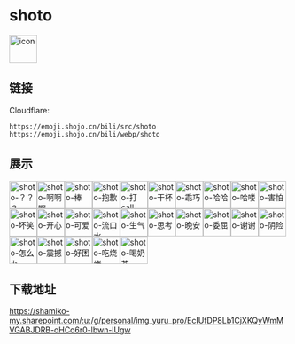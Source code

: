 # shoto
<img src="https://emoji.shojo.cn/bili/src/shoto/icon.png" width="50" height="50" alt="icon">

## 链接
Cloudflare:
```
https://emoji.shojo.cn/bili/src/shoto
https://emoji.shojo.cn/bili/webp/shoto
```
## 展示
<img src="https://emoji.shojo.cn/bili/src/shoto/shoto-？？？.png" width="50" height="50" alt="shoto-？？？"><img src="https://emoji.shojo.cn/bili/src/shoto/shoto-啊啊啊.png" width="50" height="50" alt="shoto-啊啊啊"><img src="https://emoji.shojo.cn/bili/src/shoto/shoto-棒.png" width="50" height="50" alt="shoto-棒"><img src="https://emoji.shojo.cn/bili/src/shoto/shoto-抱歉.png" width="50" height="50" alt="shoto-抱歉"><img src="https://emoji.shojo.cn/bili/src/shoto/shoto-打call.png" width="50" height="50" alt="shoto-打call"><img src="https://emoji.shojo.cn/bili/src/shoto/shoto-干杯.png" width="50" height="50" alt="shoto-干杯"><img src="https://emoji.shojo.cn/bili/src/shoto/shoto-乖巧.png" width="50" height="50" alt="shoto-乖巧"><img src="https://emoji.shojo.cn/bili/src/shoto/shoto-哈哈.png" width="50" height="50" alt="shoto-哈哈"><img src="https://emoji.shojo.cn/bili/src/shoto/shoto-哈喽.png" width="50" height="50" alt="shoto-哈喽"><img src="https://emoji.shojo.cn/bili/src/shoto/shoto-害怕.png" width="50" height="50" alt="shoto-害怕"><img src="https://emoji.shojo.cn/bili/src/shoto/shoto-坏笑.png" width="50" height="50" alt="shoto-坏笑"><img src="https://emoji.shojo.cn/bili/src/shoto/shoto-开心.png" width="50" height="50" alt="shoto-开心"><img src="https://emoji.shojo.cn/bili/src/shoto/shoto-可爱.png" width="50" height="50" alt="shoto-可爱"><img src="https://emoji.shojo.cn/bili/src/shoto/shoto-流口水.png" width="50" height="50" alt="shoto-流口水"><img src="https://emoji.shojo.cn/bili/src/shoto/shoto-生气.png" width="50" height="50" alt="shoto-生气"><img src="https://emoji.shojo.cn/bili/src/shoto/shoto-思考.png" width="50" height="50" alt="shoto-思考"><img src="https://emoji.shojo.cn/bili/src/shoto/shoto-晚安.png" width="50" height="50" alt="shoto-晚安"><img src="https://emoji.shojo.cn/bili/src/shoto/shoto-委屈.png" width="50" height="50" alt="shoto-委屈"><img src="https://emoji.shojo.cn/bili/src/shoto/shoto-谢谢.png" width="50" height="50" alt="shoto-谢谢"><img src="https://emoji.shojo.cn/bili/src/shoto/shoto-阴险.png" width="50" height="50" alt="shoto-阴险"><img src="https://emoji.shojo.cn/bili/src/shoto/shoto-怎么办.png" width="50" height="50" alt="shoto-怎么办"><img src="https://emoji.shojo.cn/bili/src/shoto/shoto-震撼.png" width="50" height="50" alt="shoto-震撼"><img src="https://emoji.shojo.cn/bili/src/shoto/shoto-好困.png" width="50" height="50" alt="shoto-好困"><img src="https://emoji.shojo.cn/bili/src/shoto/shoto-吃烧烤.png" width="50" height="50" alt="shoto-吃烧烤"><img src="https://emoji.shojo.cn/bili/src/shoto/shoto-喝奶茶.png" width="50" height="50" alt="shoto-喝奶茶">

## 下载地址

https://shamiko-my.sharepoint.com/:u:/g/personal/img_yuru_pro/EcIUfDP8Lb1CjXKQyWmMVGABJDRB-oHCo6r0-lbwn-lUgw